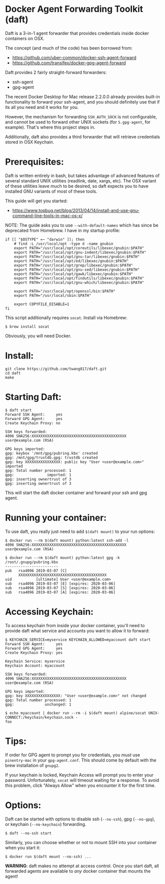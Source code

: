 Docker Agent Forwarding Toolkit (daft)
======================================

Daft is a 3-in-1 agent forwarder that provides credentials inside docker containers on OSX.

The concept (and much of the code) has been borrowed from:

* https://github.com/uber-common/docker-ssh-agent-forward
* https://github.com/transifex/docker-gpg-agent-forward

Daft provides 2 fairly straight-forward forwarders:

* ssh-agent
* gpg-agent

The recent Docker Desktop for Mac release 2.2.0.0 already provides built-in functionality to forward your ssh-agent, and you should definitely use that if its all you need and it works for you.

However, the mechanism for forwarding `SSH_AUTH_SOCK` is not configurable, and cannot be used to forward other UNIX sockets (for `S.gpg-agent`, for example). That's where this project steps in.

Additionally, daft also provides a third forwarder that will retrieve credentials stored in OSX Keychain.


Prerequisites:
==============

Daft is written entirely in bash, but takes advantage of advanced features of several standard UNIX utilities (readlink, date, xargs, etc). The OSX variant of these utilities leave much to be desired, so daft expects you to have installed GNU variants of most of these tools.

This guide will get you started:

* https://www.topbug.net/blog/2013/04/14/install-and-use-gnu-command-line-tools-in-mac-os-x/

NOTE: The guide asks you to use `--with-default-names` which has since be deprecated from Homebrew.  I have in my startup profile:

```
if [[ "$OSTYPE" =~ "darwin" ]]; then
    # find -L /usr/local/opt -type d -name gnubin
    export PATH="/usr/local/opt/coreutils/libexec/gnubin:$PATH"
    export PATH="/usr/local/opt/gnu-indent/libexec/gnubin:$PATH"
    export PATH="/usr/local/opt/gnu-tar/libexec/gnubin:$PATH"
    export PATH="/usr/local/opt/ed/libexec/gnubin:$PATH"
    export PATH="/usr/local/opt/grep/libexec/gnubin:$PATH"
    export PATH="/usr/local/opt/gnu-sed/libexec/gnubin:$PATH"
    export PATH="/usr/local/opt/gawk/libexec/gnubin:$PATH"
    export PATH="/usr/local/opt/findutils/libexec/gnubin:$PATH"
    export PATH="/usr/local/opt/gnu-which/libexec/gnubin:$PATH"

    export PATH="/usr/local/opt/openssl/bin:$PATH"
    export PATH="/usr/local/sbin:$PATH"

    export COPYFILE_DISABLE=1
fi
```

This script additionally requires `socat`.  Install via Homebrew:

```
$ brew install socat
```

Obviously, you will need Docker.


Install:
========
```
git clone https://github.com/twang817/daft.git
cd daft
make
```

Starting Daft:
==============

```
$ daft start
Forward SSH Agent:     yes
Forward GPG Agent:     yes
Create Keychain Proxy: no

SSH keys forwarded:
4096 SHA256:XXXXXXXXXXXXXXXXXXXXXXXXXXXXXXXXXXXXXXXXXXX user@example.com (RSA)

GPG keys imported:
gpg: keybox '/mnt/gpg/pubring.kbx' created
gpg: /mnt/gpg/trustdb.gpg: trustdb created
gpg: key XXXXXXXXXXXXXXXX: public key "User <user@example.com>" imported
gpg: Total number processed: 1
gpg:               imported: 1
gpg: inserting ownertrust of 3
gpg: inserting ownertrust of 3

```

This will start the daft docker container and forward your ssh and gpg agent.

Running your container:
=======================
To use daft, you really just need to add `$(daft mount)` to your run options:

```
$ docker run --rm $(daft mount) python:latest ssh-add -l
4096 SHA256:XXXXXXXXXXXXXXXXXXXXXXXXXXXXXXXXXXXXXXXXXXX user@example.com (RSA)

$ docker run --rm $(daft mount) python:latest gpg -k
/root/.gnupg/pubring.kbx
------------------------
pub   rsa4096 2019-03-07 [C]
      XXXXXXXXXXXXXXXXXXXXXXXXXXXXXXXXXXXXXXXX
uid           [ultimate] User <user@example.com>
sub   rsa4096 2019-03-07 [E] [expires: 2020-03-06]
sub   rsa4096 2019-03-07 [S] [expires: 2020-03-06]
sub   rsa4096 2019-03-07 [A] [expires: 2020-03-06]
```

Accessing Keychain:
===================

To access keychain from inside your docker container, you'll need to provide daft what service and accounts you want to allow it to forward:

```
$ KEYCHAIN_SERVICE=myservice KEYCHAIN_ALLOWED=myaccount daft start
Forward SSH Agent:     yes
Forward GPG Agent:     yes
Create Keychain Proxy: yes

Keychain Service: myservice
Keychain Account: myaccount

SSH keys forwarded:
4096 SHA256:XXXXXXXXXXXXXXXXXXXXXXXXXXXXXXXXXXXXXXXXXXX user@example.com (RSA)

GPG keys imported:
gpg: key XXXXXXXXXXXXXXXX: "User <user@example.com>" not changed
gpg: Total number processed: 1
gpg:              unchanged: 1

$ echo myaccount | docker run --rm -i $(daft mount) alpine/socat UNIX-CONNECT:/keychain/keychain.sock -
foo
```

Tips:
=====

If order for GPG agent to prompt you for credentials, you *must* use `pinentry-mac` in your `gpg-agent.conf`.  This should come by default with the brew installation of `gnupg2`.

If your keychain is locked, Keychain Access will prompt you to enter your password. Unfortunately, `socat` will timeout waiting for a response. To avoid this problem, click "Always Allow" when you encounter it for the first time.

Options:
========

Daft can be started with options to disable ssh (`--no-ssh`), gpg (`--no-gpg`), or keychain (`--no-keychain`) forwarding.

```
$ daft --no-ssh start
```

Similarly, you can choose whether or not to mount SSH into your container when you start it:

```
$ docker run $(daft mount --no-ssh) ...
```

**WARNING**: daft makes no attempt at access control.  Once you start daft, all forwarded agents are available to *any* docker container that mounts the agent!
